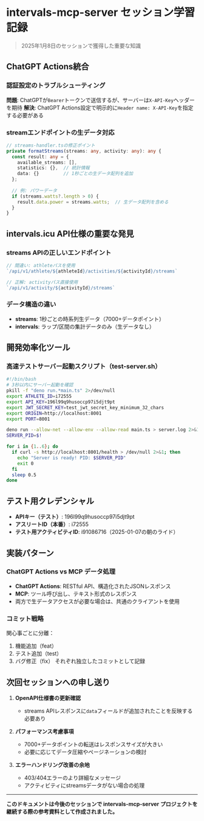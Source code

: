 # intervals-mcp-server セッション学習記録

> 2025年1月8日のセッションで獲得した重要な知識

## ChatGPT Actions統合

### 認証設定のトラブルシューティング
**問題**: ChatGPTが`Bearer`トークンで送信するが、サーバーは`X-API-Key`ヘッダーを期待
**解決**: ChatGPT Actions設定で明示的に`Header name: X-API-Key`を指定する必要がある

### streamエンドポイントの生データ対応
```typescript
// streams-handler.tsの修正ポイント
private formatStreams(streams: any, activity: any): any {
  const result: any = {
    available_streams: [],
    statistics: {},  // 統計情報
    data: {}         // 1秒ごとの生データ配列を追加
  };
  
  // 例: パワーデータ
  if (streams.watts?.length > 0) {
    result.data.power = streams.watts;  // 生データ配列を含める
  }
}
```

## intervals.icu API仕様の重要な発見

### streams APIの正しいエンドポイント
```typescript
// 間違い: athleteパスを使用
`/api/v1/athlete/${athleteId}/activities/${activityId}/streams`

// 正解: activityパス直接使用
`/api/v1/activity/${activityId}/streams`
```

### データ構造の違い
- **streams**: 1秒ごとの時系列生データ（7000+データポイント）
- **intervals**: ラップ/区間の集計データのみ（生データなし）

## 開発効率化ツール

### 高速テストサーバー起動スクリプト（test-server.sh）
```bash
#!/bin/bash
# 3秒以内にサーバー起動を確認
pkill -f "deno run.*main.ts" 2>/dev/null
export ATHLETE_ID=i72555
export API_KEY=196l99q9husoccp97i5djt9pt
export JWT_SECRET_KEY=test_jwt_secret_key_minimum_32_chars
export ORIGIN=http://localhost:8001
export PORT=8001

deno run --allow-net --allow-env --allow-read main.ts > server.log 2>&1 &
SERVER_PID=$!

for i in {1..6}; do
  if curl -s http://localhost:8001/health > /dev/null 2>&1; then
    echo "Server is ready! PID: $SERVER_PID"
    exit 0
  fi
  sleep 0.5
done
```

## テスト用クレデンシャル
- **APIキー（テスト）**: 196l99q9husoccp97i5djt9pt
- **アスリートID（本番）**: i72555
- **テスト用アクティビティID**: i91086716（2025-01-07の朝のライド）

## 実装パターン

### ChatGPT Actions vs MCP データ処理
- **ChatGPT Actions**: RESTful API、構造化されたJSONレスポンス
- **MCP**: ツール呼び出し、テキスト形式のレスポンス
- 両方で生データアクセスが必要な場合は、共通のクライアントを使用

### コミット戦略
関心事ごとに分離：
1. 機能追加（feat）
2. テスト追加（test）
3. バグ修正（fix）
それぞれ独立したコミットとして記録

## 次回セッションへの申し送り

1. **OpenAPI仕様書の更新確認**
   - streams APIレスポンスに`data`フィールドが追加されたことを反映する必要あり

2. **パフォーマンス考慮事項**
   - 7000+データポイントの転送はレスポンスサイズが大きい
   - 必要に応じてデータ圧縮やページネーションの検討

3. **エラーハンドリング改善の余地**
   - 403/404エラーのより詳細なメッセージ
   - アクティビティにstreamsデータがない場合の処理

---

**このドキュメントは今後のセッションで intervals-mcp-server プロジェクトを継続する際の参考資料として作成されました。**